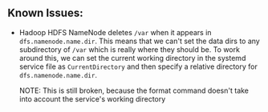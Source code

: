 Known Issues:
------

- Hadoop HDFS NameNode deletes `/var` when it appears in
  `dfs.namenode.name.dir`. This means that we can't set the data dirs to
  any subdirectory of `/var` which is really where they should be. To work
  around this, we can set the current working directory in the systemd
  service file as `CurrentDirectory` and then specify a relative directory
  for `dfs.namenode.name.dir`.

  NOTE: This is still broken, because the format command doesn't take
  into account the service's working directory
